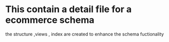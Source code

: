 # This contain a detail file for a ecommerce schema
the structure ,views , index are created to enhance the schema fuctionality
